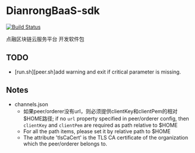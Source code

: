 # DianrongBaaS-sdk
[![Build Status](https://travis-ci.com/MediConCenHK/DianrongBaaS-SDK.svg?branch=master)](https://travis-ci.com/MediConCenHK/DianrongBaaS-SDK)

点融区块链云服务平台 开发软件包

## TODO
- [run.sh][peer.sh]add warning and exit if critical parameter is missing.

## Notes
- channels.json
    - 如果peer/orderer没有url，则必须提供clientKey和clientPem的相对$HOME路径; if no `url` property specified in peer/orderer config, 
    then `clientKey` and `clientPem` are required as path relative to $HOME
    - For all the path items, please set it by relative path to $HOME
    - The attribute 'tlsCaCert' is the TLS CA certificate of the organization which the peer/orderer belongs to.
